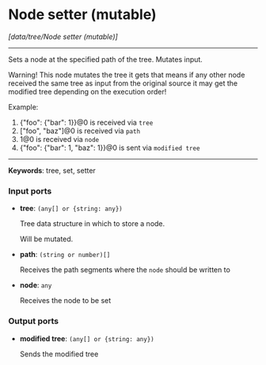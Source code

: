 # Node setter (mutable)

_[data/tree/Node setter (mutable)]_

---

Sets a node at the specified path of the tree. Mutates input.  
  
Warning! This node mutates the tree it gets that means if any other node received the same tree as input from the original source it may get the modified tree depending on the execution order!  
  
Example:  
1. {"foo": {"bar": 1}}@0 is received via `tree`  
2. ["foo", "baz"]@0 is received via `path`  
3. 1@0 is received via `node`  
4. {"foo": {"bar": 1, "baz": 1}}@0 is sent via `modified tree`  

---

__Keywords__: tree, set, setter

### Input ports

* __tree__: ` (any[] or {string: any}) `


    Tree data structure in which to store a node.  
      
    Will be mutated.  


* __path__: ` (string or number)[] `


    Receives the path segments where the `node` should  be written to  


* __node__: ` any `


    Receives the node to be set  

### Output ports

* __modified tree__: ` (any[] or {string: any}) `


    Sends the modified tree  

